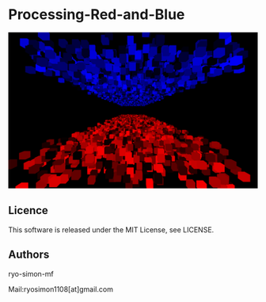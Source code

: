 # Processing-Red-and-Blue

![image.png](https://raw.githubusercontent.com/ryo-simon-mf/Processing-Red-and-Blue/master/image/image.png)


## Licence
This software is released under the MIT License, see LICENSE.

## Authors
ryo-simon-mf

Mail:ryosimon1108[at]gmail.com

